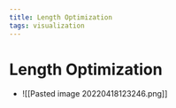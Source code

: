 ```yaml
---
title: Length Optimization
tags: visualization
---
```


# Length Optimization
- ![[Pasted image 20220418123246.png]]



























